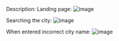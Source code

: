 Description:
Landing page:
![image](https://github.com/manthan1912/weather-app/assets/47247808/0b5f0a1d-67f8-429d-a465-8005dad920a9)

Searching the city:
![image](https://github.com/manthan1912/weather-app/assets/47247808/57acf172-96da-4877-bb6e-a6d57172608b)

When entered incorrect city name:
![image](https://github.com/manthan1912/weather-app/assets/47247808/205d3c45-dc15-4b11-8119-e56238bc4be6)


